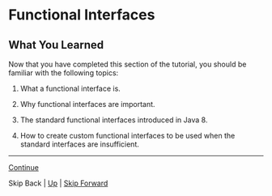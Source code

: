 # Functional Interfaces

## What You Learned

Now that you have completed this section of the tutorial, you should be familiar
with the following topics:

1. What a functional interface is.

2. Why functional interfaces are important.

3. The standard functional interfaces introduced in Java 8.

4. How to create custom functional interfaces to be used when the standard
   interfaces are insufficient.

---

[Continue](../lambda_expressions/start.md)

Skip Back | [Up](../start.md) | [Skip Forward](../lambda_expressions/start.md)
